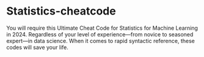 # Statistics-cheatcode
You will require this Ultimate Cheat Code for Statistics for Machine Learning in 2024. Regardless of your level of experience—from novice to seasoned expert—in data science. When it comes to rapid syntactic reference, these codes will save your life. 
